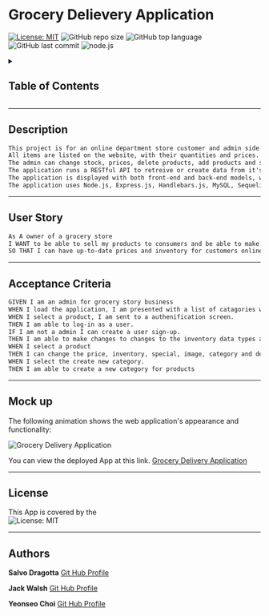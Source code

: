 
# Grocery Delievery Application

[![License: MIT](https://img.shields.io/badge/License-MIT-yellow.svg)](https://opensource.org/licenses/MIT)
![GitHub repo size](https://img.shields.io/github/repo-size/MM-SalvoDragotta/grocery-delivery-application)
![GitHub top language](https://img.shields.io/github/languages/top/MM-SalvoDragotta/grocery-delivery-application)
![GitHub last commit](https://img.shields.io/github/last-commit/MM-SalvoDragotta/grocery-delivery-application)
![node.js](https://img.shields.io/github/package-json/v/MM-SalvoDragotta/grocery-delivery-application)

<details>
<summary><h2>Table of Contents</h2></summary>

- [Description](#description)
- [User Story](#user-story)
- [Acceptance Criteria](#acceptance-criteria)
- [Mock Up](#mock-up)
- [License](#license)
- [Authors](#authors)
</details>

----

## Description

```md
This project is for an online department store customer and admin side. 
All items are listed on the website, with their quantities and prices. 
The admin can change stock, prices, delete products, add products and show current promotions. 
The application runs a RESTful API to retreive or create data from it's database.
The application is displayed with both front-end and back-end models, with authentification needed for the back-end (admin) side.
The application uses Node.js, Express.js, Handlebars.js, MySQL, Sequelize ORM, Heroku.   
```

----

## User Story 

```md
As A owner of a grocery store
I WANT to be able to sell my products to consumers and be able to make adjustments to my inventory and prices.
SO THAT I can have up-to-date prices and inventory for customers online.
```

----

## Acceptance Criteria

```md
GIVEN I am an admin for grocery story business
WHEN I load the application, I am presented with a list of catagories with products on our inventory
WHEN I select a product, I am sent to a authenification screen.
THEN I am able to log-in as a user.
IF I am not a admin I can create a user sign-up.
THEN I am able to make changes to changes to the inventory data types and see stock counts.
WHEN I select a product
THEN I can change the price, inventory, special, image, category and delete entirely.
WHEN I select the create new category.
THEN I am able to create a new category for products
```

----

## Mock up

The following animation shows the web application's appearance and functionality:

![Grocery Delivery Application](https://github.com/MM-SalvoDragotta/grocery-delivery-application/blob/main/public/images/demo.gif)

You can view the deployed App at this link. [Grocery Delivery Application](https://store-back-end-deployed.herokuapp.com/)

----

## License

This App is covered by the \
![License: MIT](https://img.shields.io/badge/License-MIT-yellow.svg)

----

## Authors

**Salvo Dragotta** [Git Hub Profile](https://github.com/MM-SalvoDragotta) 

**Jack Walsh** [Git Hub Profile](https://github.com/jdwalsh138) 

**Yeonseo Choi** [Git Hub Profile](https://github.com/seaweedq12)

